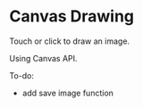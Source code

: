 # Canvas Drawing
 Touch or click to draw an image.
 
 Using Canvas API.
 
 To-do:
 - add save image function
